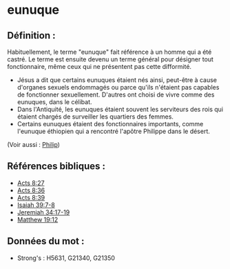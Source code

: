 # eunuque

## Définition :

Habituellement, le terme "eunuque" fait référence à un homme qui a été castré. Le terme est ensuite devenu un terme général pour désigner tout fonctionnaire, même ceux qui ne présentent pas cette difformité.

* Jésus a dit que certains eunuques étaient nés ainsi, peut-être à cause d'organes sexuels endommagés ou parce qu'ils n'étaient pas capables de fonctionner sexuellement. D'autres ont choisi de vivre comme des eunuques, dans le célibat.
* Dans l'Antiquité, les eunuques étaient souvent les serviteurs des rois qui étaient chargés de surveiller les quartiers des femmes.
* Certains eunuques étaient des fonctionnaires importants, comme l'eunuque éthiopien qui a rencontré l'apôtre Philippe dans le désert.

(Voir aussi : [Philip](../names/philip.md))

## Références bibliques :

* [Acts 8:27](rc://en/tn/help/act/08/27)
* [Acts 8:36](rc://en/tn/help/act/08/36)
* [Acts 8:39](rc://en/tn/help/act/08/39)
* [Isaiah 39:7-8](rc://en/tn/help/isa/39/07)
* [Jeremiah 34:17-19](rc://en/tn/help/jer/34/17)
* [Matthew 19:12](rc://en/tn/help/mat/19/12)

## Données du mot :

* Strong's : H5631, G21340, G21350
